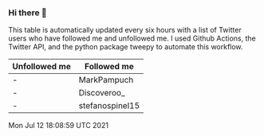 ### Hi there 👋

This table is automatically updated every six hours with a list of Twitter users who have followed me and unfollowed me. I used Github Actions, the Twitter API, and the python package tweepy to automate this workflow.

| Unfollowed me |  Followed me |
| --- | --- |
|-|MarkPampuch|
|-|Discoveroo_|
|-|stefanospinel15|
Mon Jul 12 18:08:59 UTC 2021
